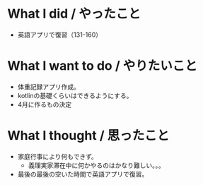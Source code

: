 # What I did / やったこと
- 英語アプリで復習（131-160）

# What I want to do / やりたいこと
- 体重記録アプリ作成。
- kotlinの基礎くらいはできるようにする。
- 4月に作るもの決定

# What I thought / 思ったこと
- 家庭行事により何もできず。
  - 義理実家滞在中に何かやるのはかなり難しい。。。
- 最後の最後の空いた時間で英語アプリで復習。

